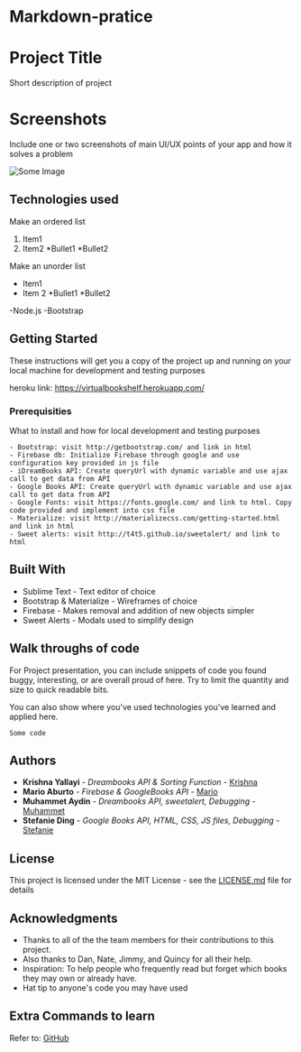 # Markdown-pratice
# Project Title

Short description of project 

# Screenshots 

Include one or two screenshots of main UI/UX points of your app and how it solves a problem

![Some Image](images/someimage.png)

## Technologies used

Make an ordered list
1. Item1
2. Item2
    *Bullet1
    *Bullet2

Make an unorder list
* Item1
* Item 2
  *Bullet1
  *Bullet2

-Node.js
-Bootstrap

## Getting Started

These instructions will get you a copy of the project up and running on your local machine for development and testing purposes

heroku link: https://virtualbookshelf.herokuapp.com/

### Prerequisities

What to install and how for local development and testing purposes

```
- Bootstrap: visit http://getbootstrap.com/ and link in html
- Firebase db: Initialize Firebase through google and use configuration key provided in js file
- iDreamBooks API: Create queryUrl with dynamic variable and use ajax call to get data from API
- Google Books API: Create queryUrl with dynamic variable and use ajax call to get data from API
- Google Fonts: visit https://fonts.google.com/ and link to html. Copy code provided and implement into css file
- Materialize: visit http://materializecss.com/getting-started.html and link in html
- Sweet alerts: visit http://t4t5.github.io/sweetalert/ and link to html

```

## Built With

* Sublime Text - Text editor of choice
* Bootstrap & Materialize - Wireframes of choice 
* Firebase - Makes removal and addition of new objects simpler
* Sweet Alerts - Modals used to simplify design

## Walk throughs of code 

For Project presentation, you can include snippets of code you found buggy, interesting, or are overall proud of here.  Try to limit the quantity and size to quick readable bits.

You can also show where you've used technologies you've learned and applied here.

```
Some code

```

## Authors

*  **Krishna Yallayi** - *Dreambooks API & Sorting Function* - [Krishna](https://github.com/darthvader1118)
*  **Mario Aburto** - *Firebase & GoogleBooks API* - [Mario](https://github.com/marioaburto10)
*  **Muhammet Aydin** - *Dreambooks API, sweetalert, Debugging* - [Muhammet](https://github.com/muhammeta7)
*  **Stefanie Ding** - *Google Books API, HTML, CSS, JS files, Debugging* - [Stefanie](https://github.com/StefanieDing)

## License

This project is licensed under the MIT License - see the [LICENSE.md](LICENSE.md) file for details

## Acknowledgments

* Thanks to all of the the team members for their contributions to this project.
* Also thanks to Dan, Nate, Jimmy, and Quincy for all their help.  
* Inspiration: To help people who frequently read but forget which books they may own or already have.
* Hat tip to anyone's code you may have used  


## Extra Commands to learn
Refer to: 
[GitHub](https://guides.github.com/features/mastering-markdown/)